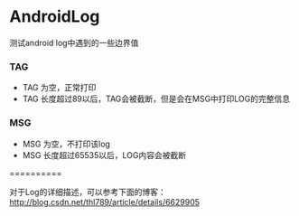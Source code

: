 AndroidLog
==========

测试android log中遇到的一些边界值

### TAG
  - TAG 为空，正常打印
  - TAG 长度超过89以后，TAG会被截断，但是会在MSG中打印LOG的完整信息

### MSG

  - MSG 为空，不打印该log
  - MSG 长度超过65535以后，LOG内容会被截断

==========

对于Log的详细描述，可以参考下面的博客：http://blog.csdn.net/thl789/article/details/6629905

